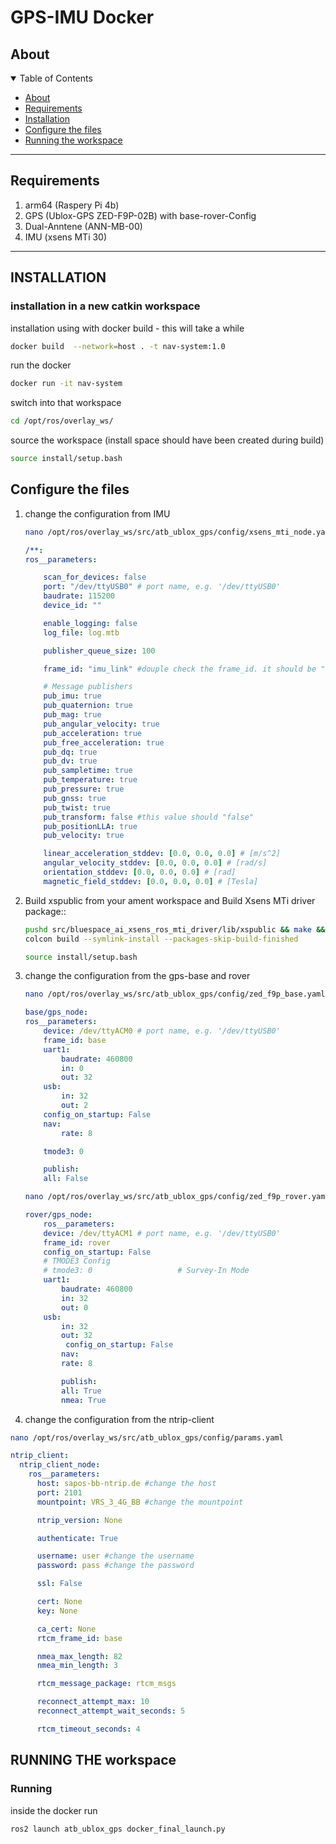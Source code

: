 # GPS-IMU Docker

## About


<details open="open">
<summary>Table of Contents</summary>

- [About](#about)
- [Requirements](#requirements)
- [Installation](#installation)
- [Configure the files](#configure-the-files)
- [Running the workspace](#running-the-workspace)
</details>

-------------------------------------------------------------------------------------
## Requirements
1. arm64 (Raspery Pi 4b)
2. GPS (Ublox-GPS ZED-F9P-02B) with base-rover-Config  
3. Dual-Anntene (ANN-MB-00)
4. IMU (xsens MTi 30)

-------------------------------------------------------------------------------------

## INSTALLATION

### installation in a new catkin workspace 

installation using with docker build - this will take a while

```sh
docker build  --network=host . -t nav-system:1.0
```


run the docker 
```sh
docker run -it nav-system
```

switch into that workspace
```sh
cd /opt/ros/overlay_ws/
```

source the workspace (install space should have been created during build)
```sh
source install/setup.bash 
```

## Configure the files

1. change the configuration from IMU
    ```sh
    nano /opt/ros/overlay_ws/src/atb_ublox_gps/config/xsens_mti_node.yaml
    ```
    ```yaml
    /**:
    ros__parameters:
    
        scan_for_devices: false
        port: "/dev/ttyUSB0" # port name, e.g. '/dev/ttyUSB0'
        baudrate: 115200 
        device_id: ""
    
        enable_logging: false
        log_file: log.mtb
    
        publisher_queue_size: 100
    
        frame_id: "imu_link" #douple check the frame_id. it should be "imu_link" 
    
        # Message publishers
        pub_imu: true
        pub_quaternion: true
        pub_mag: true
        pub_angular_velocity: true
        pub_acceleration: true
        pub_free_acceleration: true
        pub_dq: true
        pub_dv: true
        pub_sampletime: true
        pub_temperature: true
        pub_pressure: true
        pub_gnss: true
        pub_twist: true
        pub_transform: false #this value should "false"
        pub_positionLLA: true
        pub_velocity: true
    
        linear_acceleration_stddev: [0.0, 0.0, 0.0] # [m/s^2]
        angular_velocity_stddev: [0.0, 0.0, 0.0] # [rad/s]
        orientation_stddev: [0.0, 0.0, 0.0] # [rad]
        magnetic_field_stddev: [0.0, 0.0, 0.0] # [Tesla]
    ```

2.  Build xspublic from your ament workspace and Build Xsens MTi driver package::

    ```sh
    pushd src/bluespace_ai_xsens_ros_mti_driver/lib/xspublic && make && popd
    colcon build --symlink-install --packages-skip-build-finished 
    ```
	```sh
	source install/setup.bash
    ```

3. change the configuration from the gps-base and rover

    ```sh
    nano /opt/ros/overlay_ws/src/atb_ublox_gps/config/zed_f9p_base.yaml
    ```
    ```yaml
    base/gps_node:
    ros__parameters:
        device: /dev/ttyACM0 # port name, e.g. '/dev/ttyUSB0'
        frame_id: base
        uart1:
            baudrate: 460800
            in: 0
            out: 32
        usb:
            in: 32
            out: 2
        config_on_startup: False
        nav:
            rate: 8
    
        tmode3: 0 
    
        publish:
        all: False 
    ```
    ```sh
    nano /opt/ros/overlay_ws/src/atb_ublox_gps/config/zed_f9p_rover.yaml
    ```
    ```yaml
    rover/gps_node:
        ros__parameters:
        device: /dev/ttyACM1 # port name, e.g. '/dev/ttyUSB0'
        frame_id: rover
        config_on_startup: False
        # TMODE3 Config
        # tmode3: 0                   # Survey-In Mode
        uart1:
            baudrate: 460800
            in: 32
            out: 0
        usb:
            in: 32
            out: 32
             config_on_startup: False
            nav:
            rate: 8
    
            publish:
            all: True
            nmea: True
    ```

4. change the configuration from the ntrip-client

  ```sh
  nano /opt/ros/overlay_ws/src/atb_ublox_gps/config/params.yaml
  ```

   ```yaml
   ntrip_client:
     ntrip_client_node:
       ros__parameters:
         host: sapos-bb-ntrip.de #change the host 
         port: 2101
         mountpoint: VRS_3_4G_BB #change the mountpoint
  
         ntrip_version: None
  
         authenticate: True
  
         username: user #change the username
         password: pass #change the password
  
         ssl: False
  
         cert: None
         key: None
  
         ca_cert: None
         rtcm_frame_id: base
   
         nmea_max_length: 82
         nmea_min_length: 3
   
         rtcm_message_package: rtcm_msgs
   
         reconnect_attempt_max: 10
         reconnect_attempt_wait_seconds: 5
   
         rtcm_timeout_seconds: 4
  
   ```


## RUNNING THE workspace

### Running
inside the docker run
```sh
ros2 launch atb_ublox_gps docker_final_launch.py
```
